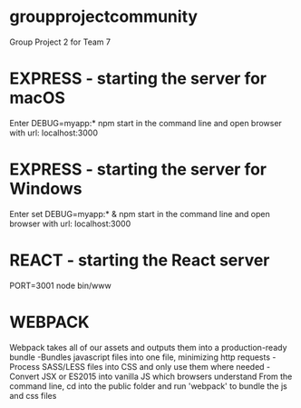 # groupprojectcommunity
Group Project 2 for Team 7

# EXPRESS - starting the server for macOS
Enter DEBUG=myapp:* npm start in the command line and open browser with url: localhost:3000

# EXPRESS - starting the server for Windows
Enter set DEBUG=myapp:* & npm start in the command line and open browser with url: localhost:3000

# REACT - starting the React server
PORT=3001 node bin/www

# WEBPACK
Webpack takes all of our assets and outputs them into a production-ready bundle
-Bundles javascript files into one file, minimizing http requests
-Process SASS/LESS files into CSS and only use them where needed
-Convert JSX or ES2015 into vanilla JS which browsers understand
From the command line, cd into the public folder and run 'webpack' to bundle the js and css files



